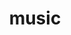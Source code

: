---
title: music
description: A selection of music topics
image: music.png

# Badge style
style:
    background: "#2a9d8f"
    color: "#fff"
---
